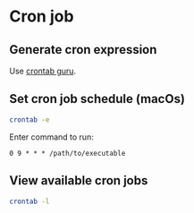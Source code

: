 # Cron job

## Generate cron expression

Use [crontab guru](https://crontab.guru/).


## Set cron job schedule (macOs)

```sh
crontab -e
```

Enter command to run:

```
0 9 * * * /path/to/executable
```

## View available cron jobs

```sh
crontab -l
```
